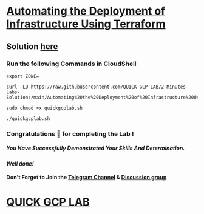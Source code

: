 # [Automating the Deployment of Infrastructure Using Terraform ](https://www.cloudskillsboost.google/focuses/19098?parent=catalog)

## Solution [here](https://youtu.be/M6CKigU4BBM)

### Run the following Commands in CloudShell
```
export ZONE=
```
```
curl -LO https://raw.githubusercontent.com/QUICK-GCP-LAB/2-Minutes-Labs-Solutions/main/Automating%20the%20Deployment%20of%20Infrastructure%20Using%20Terraform/quickgcplab.sh

sudo chmod +x quickgcplab.sh

./quickgcplab.sh
```

### Congratulations 🎉 for completing the Lab !

##### *You Have Successfully Demonstrated Your Skills And Determination.*

#### *Well done!*

#### Don't Forget to Join the [Telegram Channel](https://t.me/QuickGcpLab) & [Discussion group](https://t.me/QuickGcpLabChats)

# [QUICK GCP LAB](https://www.youtube.com/@quickgcplab)

